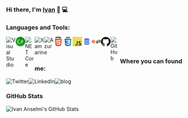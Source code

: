 ### Hi there, I'm [Ivan][blog] 👋 💻

### Languages and Tools:

<img align="left" alt="Visual Studio" width="26px" src="https://visualstudio.microsoft.com/wp-content/uploads/2019/06/BrandVisualStudioWin2019-3.svg" />
<img align="left" alt="C#" width="26px" src="https://raw.githubusercontent.com/github/explore/80688e429a7d4ef2fca1e82350fe8e3517d3494d/topics/csharp/csharp.png" />
<img align="left" alt=".NET Core" width="26px" src="https://adrianwilczynski.gallerycdn.vsassets.io/extensions/adrianwilczynski/asp-net-core-switcher/2.0.2/1577043327534/Microsoft.VisualStudio.Services.Icons.Default" />
<img align="left" alt="Xamarin" width="26px" src="https://raw.githubusercontent.com/detain/svg-logos/780f25886640cef088af994181646db2f6b1a3f8/svg/xamarin.svg" />
<img align="left" alt="Azure" width="26px" src="https://www.vectorlogo.zone/logos/microsoft_azure/microsoft_azure-icon.svg" />
<img align="left" alt="HTML5" width="26px" src="https://raw.githubusercontent.com/github/explore/80688e429a7d4ef2fca1e82350fe8e3517d3494d/topics/html/html.png" />
<img align="left" alt="CSS3" width="26px" src="https://raw.githubusercontent.com/github/explore/80688e429a7d4ef2fca1e82350fe8e3517d3494d/topics/css/css.png" />
<img align="left" alt="JavaScript" width="26px" src="https://raw.githubusercontent.com/github/explore/80688e429a7d4ef2fca1e82350fe8e3517d3494d/topics/javascript/javascript.png" />
<img align="left" alt="SQL" width="26px" src="https://raw.githubusercontent.com/github/explore/80688e429a7d4ef2fca1e82350fe8e3517d3494d/topics/sql/sql.png" />
<img align="left" alt="Git" width="26px" src="https://raw.githubusercontent.com/github/explore/80688e429a7d4ef2fca1e82350fe8e3517d3494d/topics/git/git.png" />
<img align="left" alt="GitHub" width="26px" src="https://raw.githubusercontent.com/github/explore/78df643247d429f6cc873026c0622819ad797942/topics/github/github.png" />
<img align="left" alt="GitHub" width="26px" src="https://github.com/angular/angular/raw/main/aio/src/assets/images/logos/angular/angular.png" />
<br />
<br />

### Where you can found me:

[<img align="left" alt="Twitter" src="https://img.shields.io/badge/-Ivan%20Anselmi-blue?style=flat-square&logo=Twitter&logoColor=white&link=https://www.twitter.com/ianselmi/" />][twitter]
[<img align="left" alt="LinkedIn"  src="https://img.shields.io/badge/-Ivan%20Anselmi-blue?style=flat-square&logo=Linkedin&logoColor=white&link=https://www.linkedin.com/in/ianselmi/" />][linkedin]
[<img align="left" alt="blog" src="https://img.shields.io/badge/-Ivan%20Anselmi-orange?style=flat-square&logo=Blogger&logoColor=white&link=https://www.anselmi.dev" />][blog]
<br />


### GitHub Stats

<img align="left" alt="Ivan Anselmi's GitHub Stats" src="https://github-readme-stats.vercel.app/api?username=ianselmi&show_icons=true&hide_border=true&count_private=true&theme=radical" />


[blog]: https://www.anselmi.dev/
[twitter]: https://twitter.com/ianselmi
[linkedin]: https://linkedin.com/in/ianselmi
